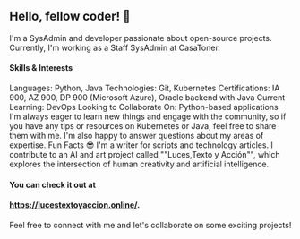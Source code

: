 ## Hello, fellow coder! 👋
I'm a SysAdmin and developer passionate about open-source projects. Currently, I'm working as a Staff SysAdmin at CasaToner.
#### Skills & Interests
Languages: Python, Java
Technologies: Git, Kubernetes
Certifications: IA 900, AZ 900, DP 900 (Microsoft Azure), Oracle backend with Java
Current Learning: DevOps
Looking to Collaborate On: Python-based applications
I'm always eager to learn new things and engage with the community, so if you have any tips or resources on Kubernetes or Java, feel free to share them with me. I'm also happy to answer questions about my areas of expertise.
Fun Facts 😎
I'm a writer for scripts and technology articles.
I contribute to an AI and art project called ""Luces,Texto y Acción"", which explores the intersection of human creativity and artificial intelligence. 
#### You can check it out at 
#### https://lucestextoyaccion.online/.
Feel free to connect with me and let's collaborate on some exciting projects!










